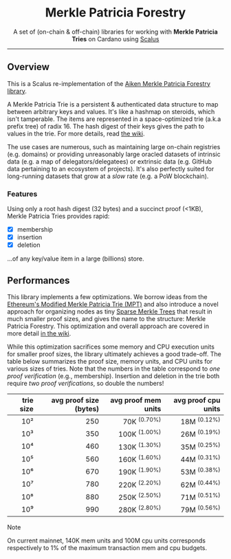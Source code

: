 <div align="center">

  <h1 align="center">Merkle Patricia Forestry</h1>
  <p align="center" style="border-bottom: none">A set of (on-chain & off-chain) libraries for working with <strong>Merkle Patricia Tries</strong> on Cardano using <a href="https://scalus.org">Scalus</a></p>
  <hr/>
</div>

## Overview

This is a Scalus re-implementation of the [Aiken Merkle Patricia Forestry library](https://github.com/aiken-lang/merkle-patricia-forestry/).

A Merkle Patricia Trie is a persistent & authenticated data structure to map between arbitrary keys and values. It's
like a hashmap on steroids, which isn't tamperable. The items are represented in a space-optimized trie (a.k.a prefix
tree) of radix 16. The hash digest of their keys gives the path to values in the trie. For more details,
read [the wiki](https://github.com/aiken-lang/merkle-patricia-forestry/wiki/Technical-analysis).

The use cases are numerous, such as maintaining large on-chain registries (e.g. domains) or providing unreasonably large
oracled datasets of intrinsic data (e.g. a map of delegators/delegatees) or extrinsic data (e.g. GitHub data pertaining
to an ecosystem of projects). It's also perfectly suited for long-running datasets that grow at a _slow_ rate (e.g. a
PoW blockchain).

### Features

Using only a root hash digest (32 bytes) and a succinct proof (<1KB), Merkle Patricia Tries provides rapid:

- [x] membership
- [x] insertion
- [x] deletion

...of any key/value item in a large (billions) store.

## Performances

This library implements a few optimizations. We borrow ideas from
the [Ethereum's Modified Merkle Patricia Trie (MPT)](https://ethereum.org/en/developers/docs/data-structures-and-encoding/patricia-merkle-trie/)
and also introduce a novel approach for organizing nodes as
tiny [Sparse Merkle Trees](https://eprint.iacr.org/2016/683.pdf) that result in much smaller proof sizes, and gives the
name to the structure: Merkle Patricia Forestry. This optimization and overall approach are covered in more
detail [in the wiki](https://github.com/aiken-lang/merkle-patricia-forestry/wiki/Technical-analysis#forestry).

While this optimization sacrifices some memory and CPU execution units for smaller proof sizes, the library ultimately
achieves a good trade-off. The table below summarizes the proof size, memory units, and CPU units for various sizes of
tries. Note that the numbers in the table correspond to _one proof verification_ (e.g., membership). Insertion and
deletion in the trie both require _two proof verifications_, so double the numbers!

| trie size | avg proof size (bytes) |     avg proof mem units |    avg proof cpu units |
|----------:|-----------------------:|------------------------:|-----------------------:|
|       10² |                    250 | 70K  <sup>(0.70%)</sup> | 18M <sup>(0.12%)</sup> |
|       10³ |                    350 | 100K <sup>(1.00%)</sup> | 26M <sup>(0.19%)</sup> |
|       10⁴ |                    460 | 130K <sup>(1.30%)</sup> | 35M <sup>(0.25%)</sup> |
|       10⁵ |                    560 | 160K <sup>(1.60%)</sup> | 44M <sup>(0.31%)</sup> |
|       10⁶ |                    670 | 190K <sup>(1.90%)</sup> | 53M <sup>(0.38%)</sup> |
|       10⁷ |                    780 | 220K <sup>(2.20%)</sup> | 62M <sup>(0.44%)</sup> |
|       10⁸ |                    880 | 250K <sup>(2.50%)</sup> | 71M <sup>(0.51%)</sup> |
|       10⁹ |                    990 | 280K <sup>(2.80%)</sup> | 79M <sup>(0.56%)</sup> |

> [!NOTE]
>
> On current mainnet, 140K mem units and 100M cpu units corresponds respectively to 1% of the maximum transaction mem
> and cpu budgets.
